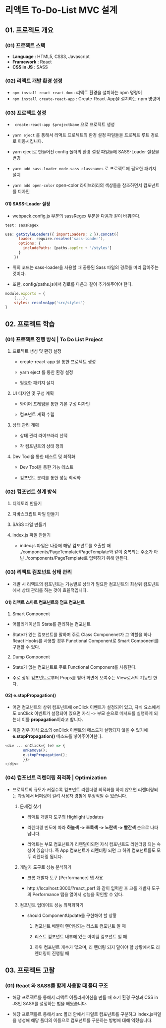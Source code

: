 # 리액트 To-Do-List MVC 설계

## 01. 프로젝트 개요

### (01) 프로젝트 스택

- **Language** : HTML5, CSS3, Javascript
- **Framework** : React
- **CSS in JS** : SASS

### (02) 리액트 개발 환경 설정

- ``` npm install react react-dom ``` : 리액트 환경을 설치하는 npm 명령어
- ``` npm install create-react-app ``` : Create-React-App을 설치하는 npm 명령어

### (03) 프로젝트 설정

- ``` create-react-app $projectName``` 으로 프로젝트 생성

- ``` yarn eject ``` 를 통해서 리액트 프로젝트의 환경 설정 파일들을 프로젝트 루트 경로로 이동시킵니다.

- yarn eject로 만들어진 config 폴더의 환경 설정 파일들에 SASS-Loader 설정을 변경

- ``` yarn add sass-loader node-sass classnames ``` 로 프로젝트에 필요한 패키지 설치

- ``` yarn add open-color ``` open-color 라이브러리의 색상들을 참조하면서 컴포넌트를 디자인

#### 01) SASS-Loader 설정

- webpack.config.js 부분의 sassRegex 부분을 다음과 같이 바꿔준다.
```javascript
test: sassRegex

use: getStyleLoaders({ importLoaders: 2 }).concat({
      loader: require.resolve('sass-loader'),
      options: {
        includePaths: [paths.appSrc + '/styles']
      }
    })
```
- 위의 코드는 sass-loader을 사용할 때 공통된 Sass 파일의 경로를 미리 잡아주는 것이다.

- 또한, config/paths.js에서 경로를 다음과 같이 추가해주어야 한다.

```javascript
module.exports = {
    (...),
    styles: resolveApp('src/styles')
}
```

## 02. 프로젝트 학습

### (01) 프로젝트 진행 방식 | To Do List Project

01. 프로젝트 생성 및 환경 설정

    - create-react-app 을 통한 프로젝트 생성

    - yarn eject 를 통한 환경 설정

    - 필요한 패키지 설치

02. UI 디자인 및 구성 계획

    - 와이어 프레임을 통한 기본 구성 디자인

    - 컴포넌트 계획 수립

03. 상태 관리 계획

    - 상태 관리 라이브러리 선택

    - 각 컴포넌트의 상태 정의

04. Dev Tool을 통한 테스트 및 최적화

    - Dev Tool을 통한 기능 테스트

    - 컴포넌트 분리를 통한 성능 최적화


### (02) 컴포넌트 설계 방식

01. 디렉토리 만들기

02. 자바스크립트 파일 만들기

03. SASS 파일 만들기

04. index.js 파일 만들기

    - index.js 파일은 나중에 해당 컴포넌트를 호출할 때 ./components/PageTemplate/PageTemplate와 같이 중복되는 주소가 아닌 ./components/PageTemplate로 입력하기 위해 만든다.

### (03) 리액트 컴포넌트 상태 관리

- 개발 시 리액트의 컴포넌트는 기능별로 상태가 필요한 컴포넌트의 최상위 컴포넌트에서 상태 관리를 하는 것이 효율적입니다.

#### 01) 리액트 스마트 컴포넌트와 덤프 컴포넌트

01. Smart Component 

- 어플리케이션의 State를 관리하는 컴포넌트

- State가 있는 컴포넌트를 말하며 주로 Class Componenet가 그 역할을 하나 React Hooks를 사용할 경우 Functional Component로 Smart Component를 구현할 수 있다.

02. Dump Component

- State가 없는 컴포넌트로 주로 Functional Component를 사용한다. 

- 주로 상위 컴포넌트로부터 Props를 받아 화면에 보여주는 View로서의 기능만 한다.

#### 02) e.stopPropagation()

- 어떤 컴포넌트의 상위 컴포넌트에 onClick 이벤트가 설정되어 있고, 자식 요소에서도 onClick 이벤트가 설정되어 있으면 자식 -> 부모 순으로 메서드를 실행하게 되는데 이를 **propagation**이라고 합니다.

- 이럴 경우 자식 요소의 onClick 이벤트의 메소드가 실행되지 않을 수 있기에 **e.stopPropagation()** 메소드를 넣어주어야한다.

```javascript
<div ... onClick={ (e) => { 
        onRemove();
        e.stopPropagation();
        }}>
</div>
 ```

### (04) 컴포넌트 리렌더링 최적화 | Optimization

- 프로젝트의 규모가 커질수록 컴포넌트 리렌더링 최적화를 하지 않으면 리렌더링되는 과정에서 버퍼링이 걸려 사용자 경험에 부정적일 수 있습니다.

    01. 문제점 찾기

        - 리액트 개발자 도구의 Highlight Updates

        - 리렌더링 빈도에 따라 **하늘색 -> 초록색 -> 노란색 -> 빨간색** 순으로 나타납니다.

        - 리액트는 부모 컴포넌트가 리렌덜이되면 자식 컴포넌트도 리렌더링 되는 속성이 있습니다. 즉 App 컴포넌트가 리렌더링 되면 그 하위 컴포넌트들도 모두 리렌더링 됩니다.

    02. 개발자 도구로 성능 분석하기

        - 크롬 개발자 도구 [Performance] 탭 사용

        - http://localhost:3000/?react_perf 와 같이 입력한 후 크롬 개발자 도구의 Performance 탭을 열어서 성능을 확인할 수 있다.

    03. 컴포넌트 업데이트 성능 최적화하기

        - should ComponentUpdate를 구현해야 할 상황

            01) 컴포넌트 배열이 렌더링되는 리스트 컴포넌트 일 때

            02) 리스트 컴포넌트 내부에 있는 아이템 컴포넌트 일 때

            03) 하위 컴포넌트 개수가 많으며, 리 렌더링 되지 말아야 할 상황에서도 리렌더링이 진행될 때


## 03. 프로젝트 고찰

### (01) React 와 SASS를 함께 사용할 때 폴더 구조

- 해당 프로젝트를 통해서 리액트 어플리케이션을 만들 때 초기 환경 구성과 CSS in JS인 SASS를 설정하는 법을 배웠습니다.

- 해당 프로젝틀르 통해서 src 폴더 안에서 파일로 컴포넌트를 구분하고 index.js파일을 생성해 해당 폴더의 이름으로 컴포넌트를 구분하는 방벙에 대해 익혔습니다.

